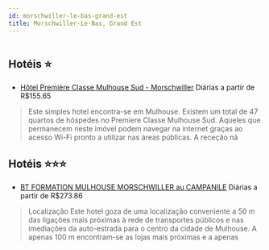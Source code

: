 ```yaml
---
id: morschwiller-le-bas-grand-est
title: Morschwiller-Le-Bas, Grand Est
---
```


<center><img src="http://image1.urlforimages.com/Images/1520058/$Original/102023290U0_320X175.JPG" alt="" /></center>


## Hotéis ⭐️

-    [Hôtel Première Classe Mulhouse Sud - Morschwiller](https://www.hurb.com/aud/https://www.hurb.com/hoteis/morschwiller-le-bas/hotel-premiere-classe-mulhouse-sud-morschwiller-JNP-JP316007?cmp=18055) Diárias a partir de R$155.65
   > Este simples hotel encontra-se em Mulhouse. Existem um total de 47 quartos de hóspedes no Premiere Classe Mulhouse Sud. Aqueles que permanecem neste imóvel podem navegar na internet graças ao acesso Wi-Fi pronto a utilizar nas áreas públicas. A receção nã

## Hotéis ⭐️⭐️⭐️

-    [BT FORMATION MULHOUSE MORSCHWILLER au CAMPANILE](https://www.hurb.com/aud/https://www.hurb.com/hoteis/morschwiller-le-bas/bt-formation-mulhouse-morschwiller-au-campanile-JNP-JP01261W?cmp=18055) Diárias a partir de R$273.86
   > Localização
Este hotel goza de uma localização conveniente a 50 m das ligações mais próximas à rede de transportes públicos e nas imediações da auto-estrada para o centro da cidade de Mulhouse. A apenas 100 m encontram-se as lojas mais próximas e a apenas
